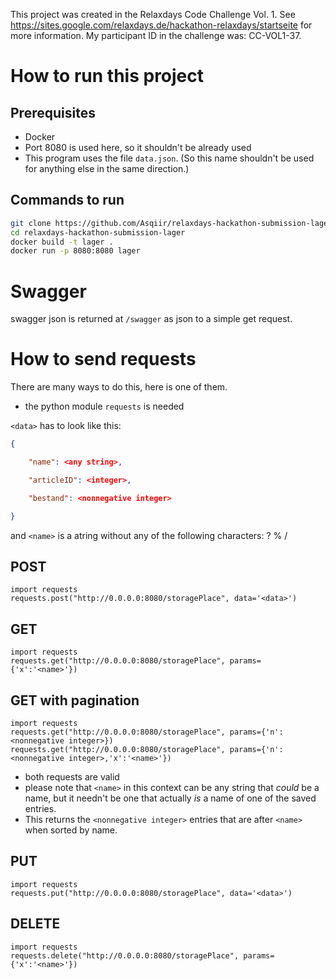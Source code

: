 This project was created in the Relaxdays Code Challenge Vol. 1. See https://sites.google.com/relaxdays.de/hackathon-relaxdays/startseite for more information. My participant ID in the challenge was: CC-VOL1-37.

# How to run this project

## Prerequisites

* Docker
* Port 8080 is used here, so it shouldn't be already used
* This program uses the file `data.json`. (So this name shouldn't be used for anything else in the same direction.)

## Commands to run

```bash
git clone https://github.com/Asqiir/relaxdays-hackathon-submission-lager.git
cd relaxdays-hackathon-submission-lager
docker build -t lager .
docker run -p 8080:8080 lager
```

# Swagger

swagger json is returned at `/swagger` as json to a simple get request.

# How to send requests 

There are many ways to do this, here is one of them.

* the python module `requests` is needed

`<data>` has to look like this:
```json
{

	"name": <any string>,

	"articleID": <integer>,

	"bestand": <nonnegative integer>

}
```

and `<name>` is a atring without any of the following characters: ? % /


## POST
```python3
import requests
requests.post("http://0.0.0.0:8080/storagePlace", data='<data>')
```
## GET
```python3
import requests
requests.get("http://0.0.0.0:8080/storagePlace", params={'x':'<name>'})
```

## GET with pagination

```python3
import requests
requests.get("http://0.0.0.0:8080/storagePlace", params={'n':<nonnegative integer>})
requests.get("http://0.0.0.0:8080/storagePlace", params={'n':<nonnegative integer>,'x':'<name>'})
```

* both requests are valid 
* please note that `<name>` in this context can be any string that *could* be a name, but it needn't be one that actually *is* a name of one of the saved entries.
* This returns the `<nonnegative integer>` entries that are after `<name>` when sorted by name.


## PUT
```python3
import requests
requests.put("http://0.0.0.0:8080/storagePlace", data='<data>')
```

## DELETE
```python3
import requests
requests.delete("http://0.0.0.0:8080/storagePlace", params={'x':'<name>'})
```

